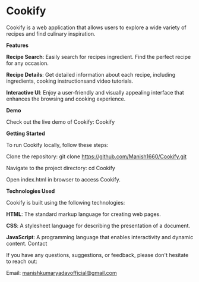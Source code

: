 # Cookify
Cookify is a web application that allows users to explore a wide variety of recipes and find culinary inspiration.

**Features**

**Recipe Search**: Easily search for recipes ingredient. Find the perfect recipe for any occasion.

**Recipe Details**: Get detailed information about each recipe, including ingredients, cooking instructionsand video tutorials.

**Interactive UI**: Enjoy a user-friendly and visually appealing interface that enhances the browsing and cooking experience.

**Demo**

Check out the live demo of Cookify: Cookify

**Getting Started**

To run Cookify locally, follow these steps:

Clone the repository: git clone https://github.com/Manish1660/Cookify.git

Navigate to the project directory: cd Cookify

Open index.html in browser to access Cookify.

**Technologies Used**

Cookify is built using the following technologies:

**HTML**: The standard markup language for creating web pages.

**CSS**: A stylesheet language for describing the presentation of a document.

**JavaScript**: A programming language that enables interactivity and dynamic content.
Contact

If you have any questions, suggestions, or feedback, please don't hesitate to reach out:

Email: manishkumaryadavofficial@gmail.com



